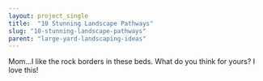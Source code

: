 ```yaml
---
layout: project_single
title:  "10 Stunning Landscape Pathways"
slug: "10-stunning-landscape-pathways"
parent: "large-yard-landscaping-ideas"
---
```

Mom...I like the rock borders in these beds. What do you think for yours?  I love this!